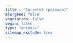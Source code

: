 ```yaml
---
title : "Carrelet (poisson)"
alergene: false
vegetarien: false
vegan: false
type: "animaux"
sitemap_exclude: true
--- 
```


